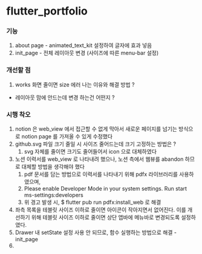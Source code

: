 # flutter_portfolio

### 기능
1. about page - animated_text_kit 설정하여 글자에 효과 넣음
2. init_page - 전체 레이아웃 변경 (사이즈에 따른 menu-bar 설정)

### 개선할 점
1. works 화면 줄이면 size 에러 나는 이유와 해결 방법 ?
 - 레이아웃 맘에 안드는데 변경 하는건 어떤지 ?

### 시행 착오
1. notion 은 web_view 에서 접근할 수 없게 막아서 새로운 페이지를 넘기는 방식으로 notion page 를 가져올 수 있게 수정했다
2. github.svg 파일 크기 줄일 시 사이즈 줄어드는데 크기 고정하는 방법은 ?
   1. svg 자체를 줄이면 크기도 줄어들어서 icon 으로 대체하였다
3. 노션 이력서를 web_view 로 나타내려 했으나, 노션 측에서 웹뷰를 abandon 하므로 대체할 방법을 생각해야 했다
   1. pdf 문서를 담는 방법으로 이력서를 나타내기 위해 pdfx 라이브러리를 사용하였으며, 
   2. Please enable Developer Mode in your system settings. Run start ms-settings:developers 
   3. 위 경고 발생 시, $ flutter pub run pdfx:install_web 로 해결
4. 좌측 목록을 테블릿 사이즈 이하로 줄이면 아이콘이 작아지면서 없어진다. 이를 개선하기 위해 
 테블릿 사이즈 이하로 줄이면 상단 앱바에 메뉴바로 변경되도록 설정하였다.
5. Drawer 내 setState 설정 사용 안 되므로, 함수 실행하는 방법으로 해결 - init_page
6. 